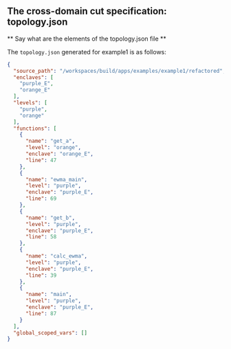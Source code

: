 ## The cross-domain cut specification: topology.json

** Say what are the elements of the topology.json file **

The `topology.json` generated for example1 is as follows:

```json
{
  "source_path": "/workspaces/build/apps/examples/example1/refactored",
  "enclaves": [
    "purple_E",
    "orange_E"
  ],
  "levels": [
    "purple",
    "orange"
  ],
  "functions": [
    {
      "name": "get_a",
      "level": "orange",
      "enclave": "orange_E",
      "line": 47
    },
    {
      "name": "ewma_main",
      "level": "purple",
      "enclave": "purple_E",
      "line": 69
    },
    {
      "name": "get_b",
      "level": "purple",
      "enclave": "purple_E",
      "line": 58
    },
    {
      "name": "calc_ewma",
      "level": "purple",
      "enclave": "purple_E",
      "line": 39
    },
    {
      "name": "main",
      "level": "purple",
      "enclave": "purple_E",
      "line": 87
    }
  ],
  "global_scoped_vars": []
}
```
